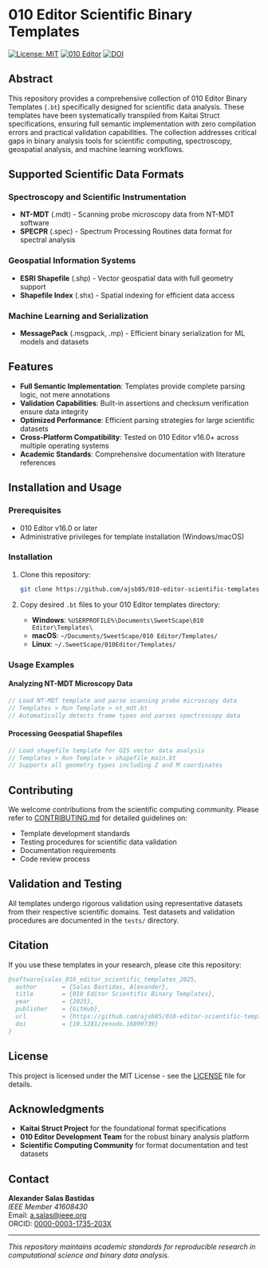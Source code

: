 # 010 Editor Scientific Binary Templates

[![License: MIT](https://img.shields.io/badge/License-MIT-yellow.svg)](https://opensource.org/licenses/MIT)
[![010 Editor](https://img.shields.io/badge/010%20Editor-v16.0+-blue.svg)](https://www.sweetscape.com/010editor/)
[![DOI](https://zenodo.org/badge/1040481111.svg)](https://doi.org/10.5281/zenodo.16899739)

## Abstract

This repository provides a comprehensive collection of 010 Editor Binary Templates (`.bt`) specifically designed for scientific data analysis. These templates have been systematically transpiled from Kaitai Struct specifications, ensuring full semantic implementation with zero compilation errors and practical validation capabilities. The collection addresses critical gaps in binary analysis tools for scientific computing, spectroscopy, geospatial analysis, and machine learning workflows.

## Supported Scientific Data Formats

### Spectroscopy and Scientific Instrumentation

- **NT-MDT** (.mdt) - Scanning probe microscopy data from NT-MDT software
- **SPECPR** (.spec) - Spectrum Processing Routines data format for spectral analysis

### Geospatial Information Systems

- **ESRI Shapefile** (.shp) - Vector geospatial data with full geometry support
- **Shapefile Index** (.shx) - Spatial indexing for efficient data access

### Machine Learning and Serialization

- **MessagePack** (.msgpack, .mp) - Efficient binary serialization for ML models and datasets

## Features

- **Full Semantic Implementation**: Templates provide complete parsing logic, not mere annotations
- **Validation Capabilities**: Built-in assertions and checksum verification ensure data integrity
- **Optimized Performance**: Efficient parsing strategies for large scientific datasets
- **Cross-Platform Compatibility**: Tested on 010 Editor v16.0+ across multiple operating systems
- **Academic Standards**: Comprehensive documentation with literature references

## Installation and Usage

### Prerequisites

- 010 Editor v16.0 or later
- Administrative privileges for template installation (Windows/macOS)

### Installation

1. Clone this repository:

   ```bash
   git clone https://github.com/ajsb85/010-editor-scientific-templates.git
   ```

2. Copy desired `.bt` files to your 010 Editor templates directory:
   - **Windows**: `%USERPROFILE%\Documents\SweetScape\010 Editor\Templates\`
   - **macOS**: `~/Documents/SweetScape/010 Editor/Templates/`
   - **Linux**: `~/.SweetScape/010Editor/Templates/`

### Usage Examples

#### Analyzing NT-MDT Microscopy Data

```cpp
// Load NT-MDT template and parse scanning probe microscopy data
// Templates > Run Template > nt_mdt.bt
// Automatically detects frame types and parses spectroscopy data
```

#### Processing Geospatial Shapefiles

```cpp
// Load shapefile template for GIS vector data analysis
// Templates > Run Template > shapefile_main.bt
// Supports all geometry types including Z and M coordinates
```

## Contributing

We welcome contributions from the scientific computing community. Please refer to [CONTRIBUTING.md](CONTRIBUTING.md) for detailed guidelines on:

- Template development standards
- Testing procedures for scientific data validation
- Documentation requirements
- Code review process

## Validation and Testing

All templates undergo rigorous validation using representative datasets from their respective scientific domains. Test datasets and validation procedures are documented in the `tests/` directory.

## Citation

If you use these templates in your research, please cite this repository:

```bibtex
@software{salas_010_editor_scientific_templates_2025,
  author       = {Salas Bastidas, Alexander},
  title        = {010 Editor Scientific Binary Templates},
  year         = {2025},
  publisher    = {GitHub},
  url          = {https://github.com/ajsb85/010-editor-scientific-templates},
  doi          = {10.5281/zenodo.16899739}
}
```

## License

This project is licensed under the MIT License - see the [LICENSE](LICENSE) file for details.

## Acknowledgments

- **Kaitai Struct Project** for the foundational format specifications
- **010 Editor Development Team** for the robust binary analysis platform
- **Scientific Computing Community** for format documentation and test datasets

## Contact

**Alexander Salas Bastidas**  
*IEEE Member 41608430*  
Email: <a.salas@ieee.org>  
ORCID: [0000-0003-1735-203X](https://orcid.org/0000-0003-1735-203X)

---

*This repository maintains academic standards for reproducible research in computational science and binary data analysis.*
